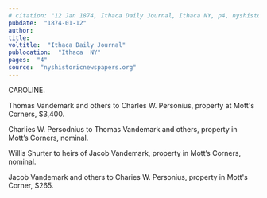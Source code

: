 ```yaml
---
# citation: "12 Jan 1874, Ithaca Daily Journal, Ithaca NY, p4, nyshistoricnewspapers.org."
pubdate:  "1874-01-12"
author: 
title: 
voltitle:  "Ithaca Daily Journal"
publocation:  "Ithaca  NY"
pages:  "4"
source:  "nyshistoricnewspapers.org"
---
```

CAROLINE. 

Thomas Vandemark and others to Charles W. Personius, property at Mott's Corners, $3,400. 

Charlies W. Persodnius to Thomas Vandemark and others, property in Mott’s Corners, nominal.

Willis Shurter to heirs of Jacob Vandemark, property in Mott’s Corners, nominal. 

Jacob Vandemark and others to Charies W. Personius, property in Mott's Corner, $265.
